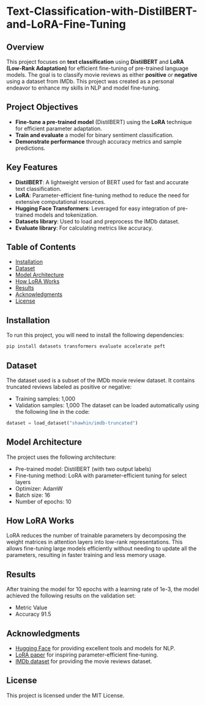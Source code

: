 # Text-Classification-with-DistilBERT-and-LoRA-Fine-Tuning


## Overview
This project focuses on **text classification** using **DistilBERT** and **LoRA (Low-Rank Adaptation)** for efficient fine-tuning of pre-trained language models. The goal is to classify movie reviews as either **positive** or **negative** using a dataset from IMDb. This project was created as a personal endeavor to enhance my skills in NLP and model fine-tuning.

## Project Objectives
- **Fine-tune a pre-trained model** (DistilBERT) using the **LoRA** technique for efficient parameter adaptation.
- **Train and evaluate** a model for binary sentiment classification.
- **Demonstrate performance** through accuracy metrics and sample predictions.

## Key Features
- **DistilBERT**: A lightweight version of BERT used for fast and accurate text classification.
- **LoRA**: Parameter-efficient fine-tuning method to reduce the need for extensive computational resources.
- **Hugging Face Transformers**: Leveraged for easy integration of pre-trained models and tokenization.
- **Datasets library**: Used to load and preprocess the IMDb dataset.
- **Evaluate library**: For calculating metrics like accuracy.

## Table of Contents
- [Installation](#installation)
- [Dataset](#dataset)
- [Model Architecture](#ModelArchitecture)
- [How LoRA Works](#HowLoRAWorks)
- [Results](#results)
- [Acknowledgments](#acknowledgments)
- [License](#license)

## Installation

To run this project, you will need to install the following dependencies:

```bash
pip install datasets transformers evaluate accelerate peft
```
## Dataset
The dataset used is a subset of the IMDb movie review dataset. It contains truncated reviews labeled as positive or negative:
- Training samples: 1,000
- Validation samples: 1,000
The dataset can be loaded automatically using the following line in the code:

```python
dataset = load_dataset("shawhin/imdb-truncated")
```
## Model Architecture
The project uses the following architecture:

- Pre-trained model: DistilBERT (with two output labels)
- Fine-tuning method: LoRA with parameter-efficient tuning for select layers
- Optimizer: AdamW
- Batch size: 16
- Number of epochs: 10

## How LoRA Works
LoRA reduces the number of trainable parameters by decomposing the weight matrices in attention layers into low-rank representations. This allows fine-tuning large models efficiently without needing to update all the parameters, resulting in faster training and less memory usage.

## Results
After training the model for 10 epochs with a learning rate of 1e-3, the model achieved the following results on the validation set:

- Metric	    Value
- Accuracy	    91.5

## Acknowledgments
- [Hugging Face](https://huggingface.co/) for providing excellent tools and models for NLP.
- [LoRA paper](https://arxiv.org/abs/2106.09685) for inspiring parameter-efficient fine-tuning.
- [IMDb dataset](https://www.imdb.com/) for providing the movie reviews dataset.


## License
This project is licensed under the MIT License.
